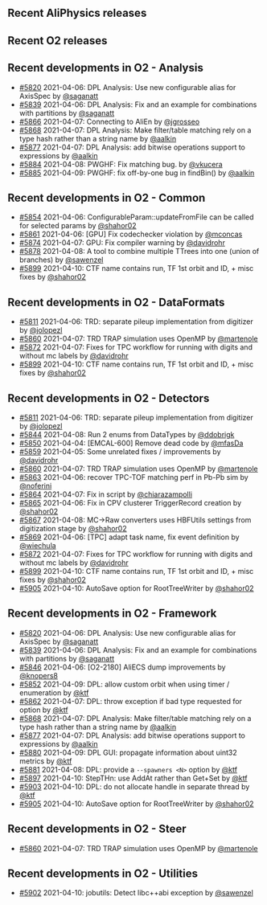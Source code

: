 ## Recent AliPhysics releases
## Recent O2 releases
## Recent developments in O2 - Analysis
- [#5820](https://github.com/AliceO2Group/AliceO2/pull/5820) 2021-04-06: DPL Analysis: Use new configurable alias for AxisSpec by [@saganatt](https://github.com/saganatt)
- [#5839](https://github.com/AliceO2Group/AliceO2/pull/5839) 2021-04-06: DPL Analysis: Fix and an example for combinations with partitions by [@saganatt](https://github.com/saganatt)
- [#5866](https://github.com/AliceO2Group/AliceO2/pull/5866) 2021-04-07: Connecting to AliEn by [@jgrosseo](https://github.com/jgrosseo)
- [#5868](https://github.com/AliceO2Group/AliceO2/pull/5868) 2021-04-07: DPL Analysis: Make filter/table matching rely on a type hash rather than a string name by [@aalkin](https://github.com/aalkin)
- [#5877](https://github.com/AliceO2Group/AliceO2/pull/5877) 2021-04-07: DPL Analysis: add bitwise operations support to expressions by [@aalkin](https://github.com/aalkin)
- [#5884](https://github.com/AliceO2Group/AliceO2/pull/5884) 2021-04-08: PWGHF: Fix matching bug. by [@vkucera](https://github.com/vkucera)
- [#5885](https://github.com/AliceO2Group/AliceO2/pull/5885) 2021-04-09: PWGHF: fix off-by-one bug in findBin() by [@aalkin](https://github.com/aalkin)
## Recent developments in O2 - Common
- [#5854](https://github.com/AliceO2Group/AliceO2/pull/5854) 2021-04-06: ConfigurableParam::updateFromFile can be called for selected params by [@shahor02](https://github.com/shahor02)
- [#5861](https://github.com/AliceO2Group/AliceO2/pull/5861) 2021-04-06: [GPU] Fix codechecker violation by [@mconcas](https://github.com/mconcas)
- [#5874](https://github.com/AliceO2Group/AliceO2/pull/5874) 2021-04-07: GPU: Fix compiler warning by [@davidrohr](https://github.com/davidrohr)
- [#5878](https://github.com/AliceO2Group/AliceO2/pull/5878) 2021-04-08: A tool to combine multiple TTrees into one (union of branches) by [@sawenzel](https://github.com/sawenzel)
- [#5899](https://github.com/AliceO2Group/AliceO2/pull/5899) 2021-04-10: CTF name contains run, TF 1st orbit and ID, + misc fixes by [@shahor02](https://github.com/shahor02)
## Recent developments in O2 - DataFormats
- [#5811](https://github.com/AliceO2Group/AliceO2/pull/5811) 2021-04-06: TRD: separate pileup implementation from digitizer by [@jolopezl](https://github.com/jolopezl)
- [#5860](https://github.com/AliceO2Group/AliceO2/pull/5860) 2021-04-07: TRD TRAP simulation uses OpenMP by [@martenole](https://github.com/martenole)
- [#5872](https://github.com/AliceO2Group/AliceO2/pull/5872) 2021-04-07: Fixes for TPC workflow for running with digits and without mc labels by [@davidrohr](https://github.com/davidrohr)
- [#5899](https://github.com/AliceO2Group/AliceO2/pull/5899) 2021-04-10: CTF name contains run, TF 1st orbit and ID, + misc fixes by [@shahor02](https://github.com/shahor02)
## Recent developments in O2 - Detectors
- [#5811](https://github.com/AliceO2Group/AliceO2/pull/5811) 2021-04-06: TRD: separate pileup implementation from digitizer by [@jolopezl](https://github.com/jolopezl)
- [#5844](https://github.com/AliceO2Group/AliceO2/pull/5844) 2021-04-08: Run 2 enums from DataTypes by [@ddobrigk](https://github.com/ddobrigk)
- [#5850](https://github.com/AliceO2Group/AliceO2/pull/5850) 2021-04-04: [EMCAL-600] Remove dead code by [@mfasDa](https://github.com/mfasDa)
- [#5859](https://github.com/AliceO2Group/AliceO2/pull/5859) 2021-04-05: Some unrelated fixes / improvements by [@davidrohr](https://github.com/davidrohr)
- [#5860](https://github.com/AliceO2Group/AliceO2/pull/5860) 2021-04-07: TRD TRAP simulation uses OpenMP by [@martenole](https://github.com/martenole)
- [#5863](https://github.com/AliceO2Group/AliceO2/pull/5863) 2021-04-06: recover TPC-TOF matching perf in Pb-Pb sim by [@noferini](https://github.com/noferini)
- [#5864](https://github.com/AliceO2Group/AliceO2/pull/5864) 2021-04-07: Fix in script by [@chiarazampolli](https://github.com/chiarazampolli)
- [#5865](https://github.com/AliceO2Group/AliceO2/pull/5865) 2021-04-06: Fix in CPV clusterer TriggerRecord creation by [@shahor02](https://github.com/shahor02)
- [#5867](https://github.com/AliceO2Group/AliceO2/pull/5867) 2021-04-08: MC->Raw converters uses HBFUtils settings from digitization stage by [@shahor02](https://github.com/shahor02)
- [#5869](https://github.com/AliceO2Group/AliceO2/pull/5869) 2021-04-06: [TPC] adapt task name, fix event definition by [@wiechula](https://github.com/wiechula)
- [#5872](https://github.com/AliceO2Group/AliceO2/pull/5872) 2021-04-07: Fixes for TPC workflow for running with digits and without mc labels by [@davidrohr](https://github.com/davidrohr)
- [#5899](https://github.com/AliceO2Group/AliceO2/pull/5899) 2021-04-10: CTF name contains run, TF 1st orbit and ID, + misc fixes by [@shahor02](https://github.com/shahor02)
- [#5905](https://github.com/AliceO2Group/AliceO2/pull/5905) 2021-04-10:  AutoSave option for RootTreeWriter  by [@shahor02](https://github.com/shahor02)
## Recent developments in O2 - Framework
- [#5820](https://github.com/AliceO2Group/AliceO2/pull/5820) 2021-04-06: DPL Analysis: Use new configurable alias for AxisSpec by [@saganatt](https://github.com/saganatt)
- [#5839](https://github.com/AliceO2Group/AliceO2/pull/5839) 2021-04-06: DPL Analysis: Fix and an example for combinations with partitions by [@saganatt](https://github.com/saganatt)
- [#5846](https://github.com/AliceO2Group/AliceO2/pull/5846) 2021-04-06: [O2-2180] AliECS dump improvements by [@knopers8](https://github.com/knopers8)
- [#5852](https://github.com/AliceO2Group/AliceO2/pull/5852) 2021-04-09: DPL: allow custom orbit when using timer / enumeration by [@ktf](https://github.com/ktf)
- [#5862](https://github.com/AliceO2Group/AliceO2/pull/5862) 2021-04-07: DPL: throw exception if bad type requested for option by [@ktf](https://github.com/ktf)
- [#5868](https://github.com/AliceO2Group/AliceO2/pull/5868) 2021-04-07: DPL Analysis: Make filter/table matching rely on a type hash rather than a string name by [@aalkin](https://github.com/aalkin)
- [#5877](https://github.com/AliceO2Group/AliceO2/pull/5877) 2021-04-07: DPL Analysis: add bitwise operations support to expressions by [@aalkin](https://github.com/aalkin)
- [#5880](https://github.com/AliceO2Group/AliceO2/pull/5880) 2021-04-09: DPL GUI: propagate information about uint32 metrics by [@ktf](https://github.com/ktf)
- [#5881](https://github.com/AliceO2Group/AliceO2/pull/5881) 2021-04-08: DPL: provide a `--spawners <N>` option by [@ktf](https://github.com/ktf)
- [#5897](https://github.com/AliceO2Group/AliceO2/pull/5897) 2021-04-10: StepTHn: use AddAt rather than Get+Set by [@ktf](https://github.com/ktf)
- [#5903](https://github.com/AliceO2Group/AliceO2/pull/5903) 2021-04-10: DPL: do not allocate handle in separate thread by [@ktf](https://github.com/ktf)
- [#5905](https://github.com/AliceO2Group/AliceO2/pull/5905) 2021-04-10:  AutoSave option for RootTreeWriter  by [@shahor02](https://github.com/shahor02)
## Recent developments in O2 - Steer
- [#5860](https://github.com/AliceO2Group/AliceO2/pull/5860) 2021-04-07: TRD TRAP simulation uses OpenMP by [@martenole](https://github.com/martenole)
## Recent developments in O2 - Utilities
- [#5902](https://github.com/AliceO2Group/AliceO2/pull/5902) 2021-04-10: jobutils: Detect libc++abi exception by [@sawenzel](https://github.com/sawenzel)
